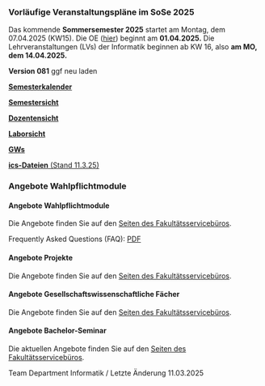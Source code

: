 ### **Vorläufige Veranstaltungspläne im SoSe 2025** ###

Das kommende **Sommersemester 2025** startet am Montag, dem 07.04.2025 (KW15).
 Die OE ([hier](https://oe.informatik.haw-hamburg.de/)) beginnt am **01.04.2025.**
 Die Lehrveranstaltungen (LVs) der Informatik beginnen ab KW 16, also **am MO, dem 14.04.2025.**

**Version 081**
 ggf neu laden

**[Semesterkalender](/fileadmin/TI-I/PDF/veranstaltungsplaene/Kalender.pdf)**

**[Semestersicht](/fileadmin/TI-I/PDF/veranstaltungsplaene/Sem_I.pdf)**

**[Dozentensicht](/fileadmin/TI-I/PDF/veranstaltungsplaene/Doz_I.pdf)**

**[Laborsicht](/fileadmin/TI-I/PDF/veranstaltungsplaene/Lab_I.pdf)**

**[GWs](/fileadmin/TI-I/PDF/veranstaltungsplaene/GW_I.pdf)**

[**ics-Dateien** (Stand 11.3.25)](https://userdoc.informatik.haw-hamburg.de/doku.php?id=stundenplan:ics_public)

### Angebote Wahlpflichtmodule ###

####  Angebote Wahlpflichtmodule  ####

Die Angebote finden Sie auf den [Seiten des Fakultätsservicebüros](/hochschule/technik-und-informatik/studium-und-lehre/fakultaetsservicebuero/wahlbereich/).

Frequently Asked Questions (FAQ): [PDF](/fileadmin/TI-I/PDF/wahlbereich/WP-Info-zu-25SoSe-v1.pdf)

####  Angebote Projekte  ####

Die Angebote finden Sie auf den [Seiten des Fakultätsservicebüros](/hochschule/technik-und-informatik/studium-und-lehre/fakultaetsservicebuero/wahlbereich/).

####  Angebote Gesellschaftswissenschaftliche Fächer  ####

Die Angebote finden Sie auf den [Seiten des Fakultätsservicebüros](/hochschule/technik-und-informatik/studium-und-lehre/fakultaetsservicebuero/wahlbereich/).

####  Angebote Bachelor-Seminar  ####

Die aktuellen Angebote finden Sie auf den [Seiten des Fakultätsservicebüros](/hochschule/technik-und-informatik/studium-und-lehre/fakultaetsservicebuero/wahlbereich/).

 Team Department Informatik / Letzte Änderung 11.03.2025
